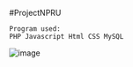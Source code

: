 #ProjectNPRU



````````
Program used:
PHP Javascript Html CSS MySQL 

````````
![image](
https://scontent.fbkk22-4.fna.fbcdn.net/v/t1.15752-9/355218369_1655304431610450_3209258535364681918_n.png?_nc_cat=111&ccb=1-7&_nc_sid=ae9488&_nc_eui2=AeGctP5Xb8RL9u0_fEo-k5SA96DKxN1iZyb3oMrE3WJnJr0I1SwZ4xjbqpwnUAwhC9h-IHCM0S9w_xLRP6-zVQYl&_nc_ohc=AtGa1pSXjUIAX9uwZzM&_nc_ht=scontent.fbkk22-4.fna&oh=03_AdS0tj8SOmnQEzG3RhwFBAd0O0MxgP1JYRzEp8VLfcAflg&oe=64B69AD8)

